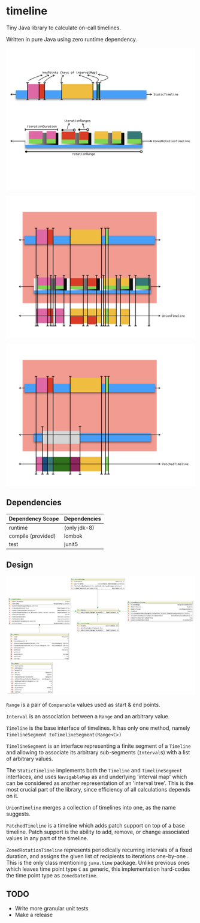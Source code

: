 # timeline

Tiny Java library to calculate on-call timelines.

Written in pure Java using zero runtime dependency.

![](doc/timeline1.png)

![](doc/timeline2.png)

![](doc/timeline3.png)


## Dependencies

| Dependency Scope    | Dependencies    |
| ------------------- | --------------- |
| runtime             | (only jdk-8)    |
| compile (provided)  | lombok          |
| test                | junit5          |


## Design

![](doc/uml.png)

`Range` is a pair of `Comparable` values used as start & end points.

`Interval` is an association between a `Range` and an arbitrary value.

`Timeline` is the base interface of timelines. It has only one method,
namely `TimelineSegment toTimelineSegment(Range<C>)`

`TimelineSegment` is an interface representing a finite segment of
a `Timeline` and allowing to associate its arbitrary sub-segments
(`Interval`s) with a list of arbitrary values.

The `StaticTimeline` implements both the `Timeline` and `TimelineSegment`
interfaces, and uses `NavigableMap` as and underlying 'interval map'
which can be considered as another representation of an 'interval tree'.
This is the most crucial part of the library, since efficiency of all
calculations depends on it.

`UnionTimeline` merges a collection of timelines into one, as the name suggests.

`PatchedTimeline` is a timeline which adds patch support on top of a
base timeline. Patch support is the ability to add, remove, or change
associated values in any part of the timeline.

`ZonedRotationTimeline` represents periodically recurring intervals of a
fixed duration, and assigns the given list of recipients to iterations
one-by-one . This is the only class mentioning `java.time` package.
Unlike previous ones which leaves time point type `C` as generic, this
implementation hard-codes the time point type as `ZonedDateTime`.


## TODO

- Write more granular unit tests
- Make a release
